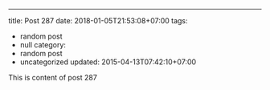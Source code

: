 ---
title: Post 287
date: 2018-01-05T21:53:08+07:00
tags:
  - random post
  - null
category:
  - random post
  - uncategorized
updated: 2015-04-13T07:42:10+07:00

This is content of post 287